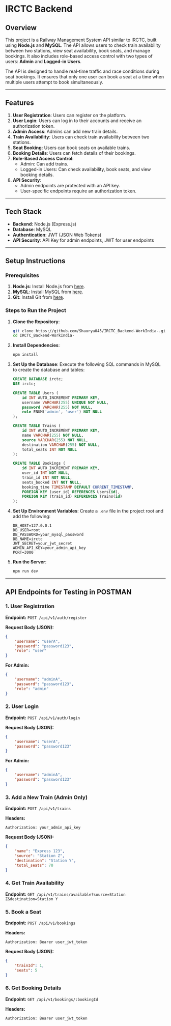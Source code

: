 # IRCTC Backend

## Overview

This project is a Railway Management System API similar to IRCTC, built using **Node.js** and **MySQL**. The API allows users to check train availability between two stations, view seat availability, book seats, and manage bookings. It also includes role-based access control with two types of users: **Admin** and **Logged-in Users**.

The API is designed to handle real-time traffic and race conditions during seat bookings. It ensures that only one user can book a seat at a time when multiple users attempt to book simultaneously.

---

## Features

1. **User Registration**: Users can register on the platform.
2. **User Login**: Users can log in to their accounts and receive an authorization token.
3. **Admin Access**: Admins can add new train details.
4. **Train Availability**: Users can check train availability between two stations.
5. **Seat Booking**: Users can book seats on available trains.
6. **Booking Details**: Users can fetch details of their bookings.
7. **Role-Based Access Control**:
   - Admin: Can add trains.
   - Logged-in Users: Can check availability, book seats, and view booking details.
8. **API Security**:
   - Admin endpoints are protected with an API key.
   - User-specific endpoints require an authorization token.

---

## Tech Stack

- **Backend**: Node.js (Express.js)
- **Database**: MySQL
- **Authentication**: JWT (JSON Web Tokens)
- **API Security**: API Key for admin endpoints, JWT for user endpoints

---

## Setup Instructions

### Prerequisites

1. **Node.js**: Install Node.js from [here](https://nodejs.org/).
2. **MySQL**: Install MySQL from [here](https://dev.mysql.com/downloads/installer/).
3. **Git**: Install Git from [here](https://git-scm.com/).

### Steps to Run the Project

1. **Clone the Repository**:
   ```bash
   git clone https://github.com/Shaurya045/IRCTC_Backend-WorkIndia-.git
   cd IRCTC_Backend-WorkIndia-
   ```

2. **Install Dependencies**:
   ```bash
   npm install
   ```

3. **Set Up the Database**:
   Execute the following SQL commands in MySQL to create the database and tables:
   ```sql
   CREATE DATABASE irctc;
   USE irctc;

   CREATE TABLE Users (
       id INT AUTO_INCREMENT PRIMARY KEY,
       username VARCHAR(255) UNIQUE NOT NULL,
       password VARCHAR(255) NOT NULL,
       role ENUM('admin', 'user') NOT NULL
   );

   CREATE TABLE Trains (
       id INT AUTO_INCREMENT PRIMARY KEY,
       name VARCHAR(255) NOT NULL,
       source VARCHAR(255) NOT NULL,
       destination VARCHAR(255) NOT NULL,
       total_seats INT NOT NULL
   );

   CREATE TABLE Bookings (
       id INT AUTO_INCREMENT PRIMARY KEY,
       user_id INT NOT NULL,
       train_id INT NOT NULL,
       seats_booked INT NOT NULL,
       booking_time TIMESTAMP DEFAULT CURRENT_TIMESTAMP,
       FOREIGN KEY (user_id) REFERENCES Users(id),
       FOREIGN KEY (train_id) REFERENCES Trains(id)
   );
   ```

4. **Set Up Environment Variables**:
   Create a `.env` file in the project root and add the following:
   ```env
   DB_HOST=127.0.0.1
   DB_USER=root
   DB_PASSWORD=your_mysql_password
   DB_NAME=irctc
   JWT_SECRET=your_jwt_secret
   ADMIN_API_KEY=your_admin_api_key
   PORT=3000
   ```

5. **Run the Server**:
   ```bash
   npm run dev
   ```

---

## API Endpoints for Testing in POSTMAN

### 1. **User Registration**
   **Endpoint:** `POST /api/v1/auth/register`
   
   **Request Body (JSON):**
   ```json
   {
       "username": "userA",
       "password": "password123",
       "role": "user"
   }
   ```
   
   **For Admin:**
   ```json
   {
       "username": "adminA",
       "password": "password123",
       "role": "admin"
   }
   ```

### 2. **User Login**
   **Endpoint:** `POST /api/v1/auth/login`
   
   **Request Body (JSON):**
   ```json
   {
       "username": "userA",
       "password": "password123"
   }
   ```
   
   **For Admin:**
   ```json
   {
       "username": "adminA",
       "password": "password123"
   }
   ```

### 3. **Add a New Train (Admin Only)**
   **Endpoint:** `POST /api/v1/trains`
   
   **Headers:**
   ```
   Authorization: your_admin_api_key
   ```
   
   **Request Body (JSON):**
   ```json
   {
       "name": "Express 123",
       "source": "Station Z",
       "destination": "Station Y",
       "total_seats": 70
   }
   ```

### 4. **Get Train Availability**
   **Endpoint:** `GET /api/v1/trains/available?source=Station Z&destination=Station Y`

### 5. **Book a Seat**
   **Endpoint:** `POST /api/v1/bookings`
   
   **Headers:**
   ```
   Authorization: Bearer user_jwt_token
   ```
   
   **Request Body (JSON):**
   ```json
   {
       "trainId": 1,
       "seats": 5
   }
   ```

### 6. **Get Booking Details**
   **Endpoint:** `GET /api/v1/bookings/:bookingId`
   
   **Headers:**
   ```
   Authorization: Bearer user_jwt_token
   ```
